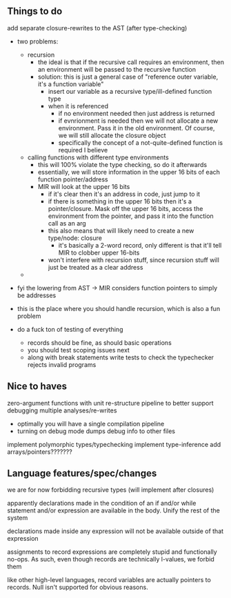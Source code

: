 
## Things to do

add separate closure-rewrites to the AST (after type-checking)
- two problems:
    - recursion
        - the ideal is that if the recursive call requires an environment,
            then an environment will be passed to the recursive function
        - solution: this is just a general case of "reference outer variable,
            it's a function variable"
            - insert our variable as a recursive type/ill-defined function type
            - when it is referenced
                - if no environment needed then just address is returned
                - if evnrionment is needed then we will not allocate a new
                    environment. Pass it in the old environment. Of course,
                    we will still allocate the closure object
                - specifically the concept of a not-quite-defined function
                    is required I believe
    - calling functions with different type environments
        - this will 100% violate the type checking, so do it afterwards
        - essentially, we will store information in the upper 16 bits of 
            each function pointer/address
        - MIR will look at the upper 16 bits
            - if it's clear then it's an address in code, just jump to it
            - if there is something in the upper 16 bits then it's a pointer/closure.
                Mask off the upper 16 bits, access the environment from the pointer,
                and pass it into the function call as an arg
            - this also means that will likely need to create a new type/node:
                closure
                - it's basically a 2-word record, only different is that
                    it'll tell MIR to clobber upper 16-bits
            - won't interfere with recursion stuff, since recursion stuff
                will just be treated as a clear address
    - 
- fyi the lowering from AST -> MIR considers function pointers to simply be addresses
- this is the place where you should handle recursion, which is also a fun problem

- do a fuck ton of testing of everything
    - records should be fine, as should basic operations
    - you should test scoping issues next
    - along with break statements
write tests to check the typechecker rejects invalid programs


## Nice to haves 
zero-argument functions with unit
re-structure pipeline to better support debugging multiple analyses/re-writes
- optimally you will have a single compilation pipeline
- turning on debug mode dumps debug info to other files

implement polymorphic types/typechecking
implement type-inference
add arrays/pointers???????

## Language features/spec/changes

we are for now forbidding recursive types (will implement after closures)

apparently declarations made in the condition of an if and/or while
statement and/or expression are available in the body. Unify the rest of the system

declarations made inside any expression will not be available outside
of that expression

assignments to record expressions are completely stupid and functionally no-ops.
As such, even though records are technically l-values, we forbid them

like other high-level languages, record variables are actually pointers
to records. Null isn't supported for obvious reasons.
